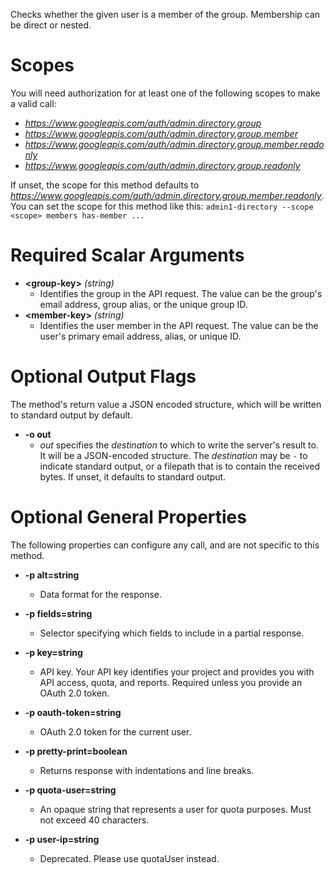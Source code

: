 Checks whether the given user is a member of the group. Membership can be direct or nested.
# Scopes

You will need authorization for at least one of the following scopes to make a valid call:

* *https://www.googleapis.com/auth/admin.directory.group*
* *https://www.googleapis.com/auth/admin.directory.group.member*
* *https://www.googleapis.com/auth/admin.directory.group.member.readonly*
* *https://www.googleapis.com/auth/admin.directory.group.readonly*

If unset, the scope for this method defaults to *https://www.googleapis.com/auth/admin.directory.group.member.readonly*.
You can set the scope for this method like this: `admin1-directory --scope <scope> members has-member ...`
# Required Scalar Arguments
* **&lt;group-key&gt;** *(string)*
    - Identifies the group in the API request. The value can be the group&#39;s email address, group alias, or the unique group ID.
* **&lt;member-key&gt;** *(string)*
    - Identifies the user member in the API request. The value can be the user&#39;s primary email address, alias, or unique ID.

# Optional Output Flags

The method's return value a JSON encoded structure, which will be written to standard output by default.

* **-o out**
    - *out* specifies the *destination* to which to write the server's result to.
      It will be a JSON-encoded structure.
      The *destination* may be `-` to indicate standard output, or a filepath that is to contain the received bytes.
      If unset, it defaults to standard output.
# Optional General Properties

The following properties can configure any call, and are not specific to this method.

* **-p alt=string**
    - Data format for the response.

* **-p fields=string**
    - Selector specifying which fields to include in a partial response.

* **-p key=string**
    - API key. Your API key identifies your project and provides you with API access, quota, and reports. Required unless you provide an OAuth 2.0 token.

* **-p oauth-token=string**
    - OAuth 2.0 token for the current user.

* **-p pretty-print=boolean**
    - Returns response with indentations and line breaks.

* **-p quota-user=string**
    - An opaque string that represents a user for quota purposes. Must not exceed 40 characters.

* **-p user-ip=string**
    - Deprecated. Please use quotaUser instead.
